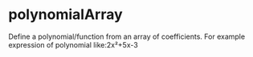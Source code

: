 # polynomialArray
Define a polynomial/function from an array of coefficients.
For example expression of polynomial like:2x²+5x-3 
